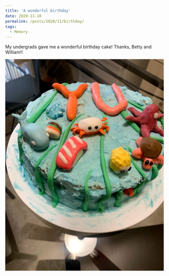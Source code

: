 ```yaml
---
title: 'A wonderful birthday'
date: 2020-11-10
permalink: /posts/2020/11/birthday/
tags:
  - Memory
---
```

My undergrads gave me a wonderful birthday cake! Thanks, Betty and William!!

<img src="/images/2021-06-30-15-29-29.png" style="display: block; margin: auto;" />
<br>
